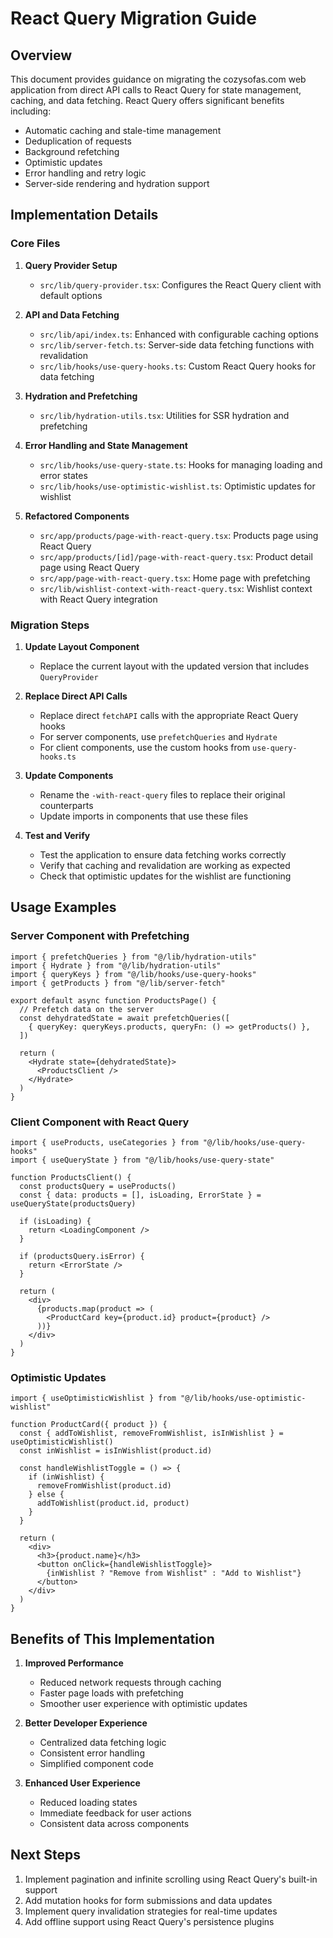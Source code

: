 # React Query Migration Guide

## Overview

This document provides guidance on migrating the cozysofas.com web application from direct API calls to React Query for state management, caching, and data fetching. React Query offers significant benefits including:

- Automatic caching and stale-time management
- Deduplication of requests
- Background refetching
- Optimistic updates
- Error handling and retry logic
- Server-side rendering and hydration support

## Implementation Details

### Core Files

1. **Query Provider Setup**
   - `src/lib/query-provider.tsx`: Configures the React Query client with default options

2. **API and Data Fetching**
   - `src/lib/api/index.ts`: Enhanced with configurable caching options
   - `src/lib/server-fetch.ts`: Server-side data fetching functions with revalidation
   - `src/lib/hooks/use-query-hooks.ts`: Custom React Query hooks for data fetching

3. **Hydration and Prefetching**
   - `src/lib/hydration-utils.tsx`: Utilities for SSR hydration and prefetching

4. **Error Handling and State Management**
   - `src/lib/hooks/use-query-state.ts`: Hooks for managing loading and error states
   - `src/lib/hooks/use-optimistic-wishlist.ts`: Optimistic updates for wishlist

5. **Refactored Components**
   - `src/app/products/page-with-react-query.tsx`: Products page using React Query
   - `src/app/products/[id]/page-with-react-query.tsx`: Product detail page using React Query
   - `src/app/page-with-react-query.tsx`: Home page with prefetching
   - `src/lib/wishlist-context-with-react-query.tsx`: Wishlist context with React Query integration

### Migration Steps

1. **Update Layout Component**
   - Replace the current layout with the updated version that includes `QueryProvider`

2. **Replace Direct API Calls**
   - Replace direct `fetchAPI` calls with the appropriate React Query hooks
   - For server components, use `prefetchQueries` and `Hydrate`
   - For client components, use the custom hooks from `use-query-hooks.ts`

3. **Update Components**
   - Rename the `-with-react-query` files to replace their original counterparts
   - Update imports in components that use these files

4. **Test and Verify**
   - Test the application to ensure data fetching works correctly
   - Verify that caching and revalidation are working as expected
   - Check that optimistic updates for the wishlist are functioning

## Usage Examples

### Server Component with Prefetching

```tsx
import { prefetchQueries } from "@/lib/hydration-utils"
import { Hydrate } from "@/lib/hydration-utils"
import { queryKeys } from "@/lib/hooks/use-query-hooks"
import { getProducts } from "@/lib/server-fetch"

export default async function ProductsPage() {
  // Prefetch data on the server
  const dehydratedState = await prefetchQueries([
    { queryKey: queryKeys.products, queryFn: () => getProducts() },
  ])

  return (
    <Hydrate state={dehydratedState}>
      <ProductsClient />
    </Hydrate>
  )
}
```

### Client Component with React Query

```tsx
import { useProducts, useCategories } from "@/lib/hooks/use-query-hooks"
import { useQueryState } from "@/lib/hooks/use-query-state"

function ProductsClient() {
  const productsQuery = useProducts()
  const { data: products = [], isLoading, ErrorState } = useQueryState(productsQuery)
  
  if (isLoading) {
    return <LoadingComponent />
  }
  
  if (productsQuery.isError) {
    return <ErrorState />
  }
  
  return (
    <div>
      {products.map(product => (
        <ProductCard key={product.id} product={product} />
      ))}
    </div>
  )
}
```

### Optimistic Updates

```tsx
import { useOptimisticWishlist } from "@/lib/hooks/use-optimistic-wishlist"

function ProductCard({ product }) {
  const { addToWishlist, removeFromWishlist, isInWishlist } = useOptimisticWishlist()
  const inWishlist = isInWishlist(product.id)
  
  const handleWishlistToggle = () => {
    if (inWishlist) {
      removeFromWishlist(product.id)
    } else {
      addToWishlist(product.id, product)
    }
  }
  
  return (
    <div>
      <h3>{product.name}</h3>
      <button onClick={handleWishlistToggle}>
        {inWishlist ? "Remove from Wishlist" : "Add to Wishlist"}
      </button>
    </div>
  )
}
```

## Benefits of This Implementation

1. **Improved Performance**
   - Reduced network requests through caching
   - Faster page loads with prefetching
   - Smoother user experience with optimistic updates

2. **Better Developer Experience**
   - Centralized data fetching logic
   - Consistent error handling
   - Simplified component code

3. **Enhanced User Experience**
   - Reduced loading states
   - Immediate feedback for user actions
   - Consistent data across components

## Next Steps

1. Implement pagination and infinite scrolling using React Query's built-in support
2. Add mutation hooks for form submissions and data updates
3. Implement query invalidation strategies for real-time updates
4. Add offline support using React Query's persistence plugins